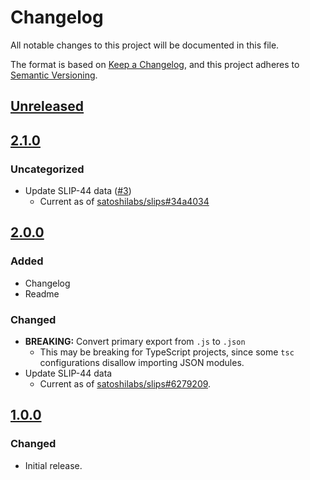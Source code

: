 # Changelog
All notable changes to this project will be documented in this file.

The format is based on [Keep a Changelog](https://keepachangelog.com/en/1.0.0/),
and this project adheres to [Semantic Versioning](https://semver.org/spec/v2.0.0.html).

## [Unreleased]

## [2.1.0]
### Uncategorized
- Update SLIP-44 data ([#3](https://github.com/MetaMask/slip44/pull/3))
  - Current as of [satoshilabs/slips#34a4034](https://github.com/satoshilabs/slips/blob/34a4034bdf0da30f49b7bb2fe24251c381d739fd/slip-0044.md)

## [2.0.0]
### Added
- Changelog
- Readme

### Changed
- **BREAKING:** Convert primary export from `.js` to `.json`
  - This may be breaking for TypeScript projects, since some `tsc` configurations disallow importing JSON modules.
- Update SLIP-44 data
  - Current as of [satoshilabs/slips#6279209](https://github.com/satoshilabs/slips/blob/6279209c5686c2910d67a37ddeef2643228472b1/slip-0044.md).

## [1.0.0]
### Changed
- Initial release.

[Unreleased]: https://github.com/MetaMask/slip44/compare/v2.1.0...HEAD
[2.1.0]: https://github.com/MetaMask/slip44/compare/v2.0.0...v2.1.0
[2.0.0]: https://github.com/MetaMask/slip44/compare/v1.0.0...v2.0.0
[1.0.0]: https://github.com/MetaMask/slip44/releases/tag/v1.0.0
